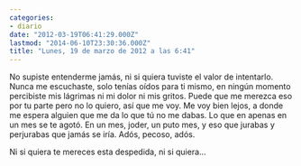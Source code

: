```yaml
---
categories:
- diario
date: "2012-03-19T06:41:29.000Z"
lastmod: "2014-06-10T23:30:36.000Z"
title: "Lunes, 19 de marzo de 2012 a las 6:41"
---
```


No supiste entenderme jamás, ni si quiera tuviste el valor de intentarlo. Nunca me escuchaste, solo tení­as oí­dos para ti mismo, en ningún momento percibiste mis lágrimas ni mi dolor ni mis gritos. Puede que me merezca eso por tu parte pero no lo quiero, así­ que me voy. Me voy bien lejos, a donde me espera alguien que me da lo que tú no me dabas. Lo que en apenas en un mes se te agotó. En un mes, joder, un puto mes, y  eso que jurabas y perjurabas que jamás se irí­a. Adós, pecoso, adós. 

Ni si quiera te mereces esta despedida, ni si quiera...